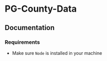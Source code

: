 # PG-County-Data

## Documentation

### Requirements
- Make sure `Node` is installed in your machine

